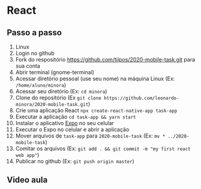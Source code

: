 # React

## Passo a passo

1. Linux
2. Login no github
3. Fork do respositório https://github.com/tiipos/2020-mobile-task.git para sua conta
4. Abrir terminal (gnome-terminal)
5. Acessar diretório pessoal (use seu nome) na máquina Linux (Ex: `/home/aluno/minora`)
6. Acessar seu diretório (Ex: `cd minora`)
7. Clone do repositório (Ex `git clone https://github.com/leonardo-minora/2020-mobile-task.git`)
8. Crie uma aplicação React `npx create-react-native-app task-app`
9.  Executar a aplicação `cd task-app && yarn start`
10. Instalar o aplicativo [Expo](https://expo.io/) no seu celular
11. Executar o Expo no celular e abrir a aplicação
12. Mover arquivos de `task-app` para `2020-mobile-task` (Ex: `mv * ../2020-mobile-task`) 
13. Comitar os arquivos (Ex: `git add . && git commit -m "my first react web app"`)
14. Publicar no github (Ex: `git push origin master`)

## Video aula

